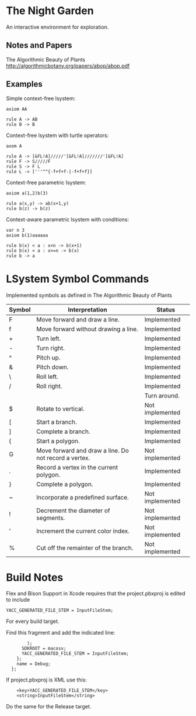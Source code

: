 The Night Garden
===

An interactive environment for exploration.



Notes and Papers
--
The Algorithmic Beauty of Plants
http://algorithmicbotany.org/papers/abop/abop.pdf


Examples
--


Simple context-free lsystem:

	axiom AA

	rule A -> AB
	rule B -> B


Context-free lsystem with turtle operators:

	axom A

	rule A -> [&FL!A]/////'[&FL!A]///////'[&FL!A]
	rule F -> S/////F
	rule S -> F L
	rule L -> ['''^^{-f+f+f-|-f+f+f}]


Context-free parametric lsystem:

	axiom a(1,2)b(3)

	rule a(x,y) -> ab(x+1,y)
	rule b(z) -> b(z)


Context-aware parametric lsystem with conditions:

	var n 3
	axiom b(1)aaaaaa

	rule b(x) < a : x<n -> b(x+1)
	rule b(x) < a : x>=n -> b(x)
	rule b -> a

LSystem Symbol Commands
===

Implemented symbols as defined in The Algorithmic Beauty of Plants

| Symbol | Interpretation | Status |
|--------|----------------|--------|
| F      | Move forward and draw a line. | Implemented |
| f      | Move forward without drawing a line. | Implemented |
| +      | Turn left. | Implemented |
| -      | Turn right. | Implemented |
| ^      | Pitch up. | Implemented |
| &      | Pitch down. | Implemented |
| \      | Roll left. | Implemented |
| /      | Roll right. | Implemented |
| |      | Turn around. | Implemented |
| $      | Rotate to vertical. | Not implemented |
| [      | Start a branch. | Implemented |
| ]      | Complete a branch. | Implemented |
| {      | Start a polygon. | Implemented |
| G      | Move forward and draw a line. Do not record a vertex. | Not implemented |
| .      | Record a vertex in the current polygon. | Implemented |
| }      | Complete a polygon. | Implemented |
| ~      | Incorporate a predefined surface. | Not implemented |
| !      | Decrement the diameter of segments. | Not implemented |
| '      | Increment the current color index. | Not implemented |
| %      | Cut off the remainter of the branch. | Not implemented |





Build Notes
===

Flex and Bison Support in Xcode requires that the project.pbxproj is edited to include

`YACC_GENERATED_FILE_STEM = InputFileStem;`

For every build target.

Find this fragment and add the indicated line:
```
        );
      SDKROOT = macosx;
      YACC_GENERATED_FILE_STEM = InputFileStem;
    };
    name = Debug;
  };  
```

If project.pbxproj is XML use this:
```
	<key>YACC_GENERATED_FILE_STEM</key>
	<string>InputFileStem</string>
```

Do the same for the Release target.

